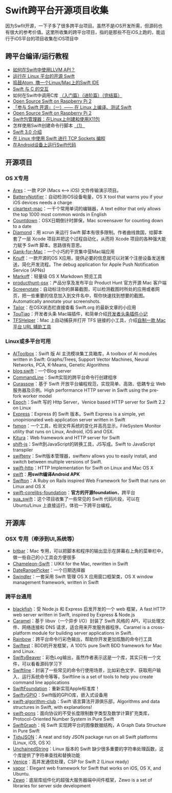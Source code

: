 # Swift跨平台开源项目收集
因为Swfit开源，一下子多了很多跨平台项目。虽然不是iOS开发所需，但源码也有很大的参考价值。这里所收集的跨平台项目，指的是那些不在iOS上跑的，能运行于iOS平台的项目收集在iOS项目中

## 跨平台编译/运行教程
- [如何在Swift中使用LLVM API？][1]
- [运行在 Linux 平台的开源 Swift][2]
- [捣鼓Atom, 撸一个Linux/Mac上的Swift IDE][3]
- [Swift 与 C 的交互][4]
- 如何在Swift中调用C库 [（入门篇）][5][（进阶篇）][6][（完结篇）][7]
- [Open Source Swift on Raspberry Pi 2][8]
- [「参与 Swift 开源」（一）—— 在 Linux 上编译、测试 Swift][9]
- [Open Source Swift on Raspberry Pi 2][10]
- [Swift包管理器：在Linux上创建和使用X11包][11]
- 怎样使用Swift创建命令行脚本 [（1）][12]
- [Swift 3.0 介绍][13]
- [在 Linux 中使用 Swift 进行 TCP Sockets 编程][14]
- [在Android设备上运行Swift代码][15]

## 开源项目
### OS X专用
- [Ares][16]：一款 P2P (Macs \<–\> iOS) 文件传输演示项目。
- [BatteryNotifier][17]：自动检测iOS设备电量，OS X tool that warns you if your iOS devices needs a charge
- [cleartext-mac][18]：一千个常用单词的编辑器，A text editor that only allows the top 1000 most common words in English
- [Countdown][19]：OSX日期倒计时屏保，Mac screensaver for counting down to a date
- [Diamond][20]：用 xcrun 来运行 Swift 脚本有很多限制。作者曲线救国，给脚本套了一层 Xcode 项目并把这个过程自动化，从而将 Xcode 项目的各种强大能力赋予 Swift 脚本。思路很有意思。
- [Gank-for-Mac][21]：一个小巧的干货集中营Mac端应用
- [Knuff][22]：一款开源的OS X应用，提供必要的信息就可以对某个注册设备发送推送，简化开发流程。The debug application for Apple Push Notification Service (APNs)
- [Markoff][23]：轻量级 OS X Markdown 预览工具
- [producthunt-osx][24]：产品分享及发布平台 Product Hunt 官方开源 Mac 客户端
- [Screenotate][25]：自动标注你的屏幕截图，可以检测截图时所处的应用或者网页，把一些重要的信息加入到文件名中，帮你快速找到想要的截图。Automatically annotate your screenshots.
- [Tailor][26]：在OSX状态栏直接查看 Swift.org 的最新文章的小应用
- [TouTiao][27]：开发者头条 Mac端插件，和简单介绍[开发者头条插件小记][28]
- [TFSHelper][29]：Mac 上自动捕获并打开 TFS 链接的小工具，介绍[自制一款 Mac 平台 URL 辅助工具][30]

### Linux或多平台可用
- [AIToolbox][31]：Swift 版 AI 主流模块集工具箱库，A toolbox of AI modules written in Swift: Graphs/Trees, Support Vector Machines, Neural Networks, PCA, K-Means, Genetic Algorithms
- [blog.swift][32]：一个Blog server
- [CommandLine][33]：Swift实现的跨平台命令行创建程序
- [Curassow][34]：基于 Swift 开放平台编程规范，实现简单、高效、低耦专业 Web 服务器及示例。High performance HTTP server in Swift using the pre-fork worker model
- [Epoch][35]：Swift 写的 Http Server，Venice based HTTP server for Swift 2.2 on Linux
- [Express][36]：Express 的 Swift 版本。Swift Express is a simple, yet unopinionated web application server written in Swift
- [fsmon][37]：一个工具，检测文件系统的变化并高亮显示，FileSystem Monitor utility that runs on Linux, Android, iOS and OSX.
- [Kitura][38]：Web framework and HTTP server for Swift
- [shift-js][39]：Swift到JavaScript的转换工具，JS写成。Swift to JavaScript transpiler
- [swiftenv][40]：Swift版本管理器，swiftenv allows you to easily install, and switch between multiple versions of Swift.
- [swift-http][41]：HTTP Implementation for Swift on Linux and Mac OS X
- [swift][42]：**用swift编译Android APK**
- [Swifton][43]：A Ruby on Rails inspired Web Framework for Swift that runs on Linux and OS X
- [swift-corelibs-foundation][44]：**官方的开源foundation**，跨平台
- [sua\_swift][45]：这个项目收集了一些常见的 Swift 代码片段，可以在 Ubuntu/Linux 上直接运行，体验一下跨平台编程。

## 开源库
### OSX 专用（牵涉到UI,系统等）
- [bitbar][46]：Mac 专用，可以把脚本和程序的输出显示在屏幕右上角的菜单栏中，做一些自己的小工具会方便很多
 - [Chameleon-Swift][47]：UIKit for the Mac, rewritten in Swift
- [DateRangePicker][48]：一个日期选择器
- [Swindler][49]：一套采用 Swift 管理 OS X 应用窗口框架类，OS X window management framework, written in Swift

### 跨平台通用
- [blackfish][50]：受 Node.js 和 Express 启发开发的一个 web 框架，A fast HTTP web server written in Swift, inspired by Express & Node.js
- [Caramel][51]：基于 libuv（一个异步 I/O）封装了 Swift 风格的 API，可以处理文件、网络连接和 DNS 请求，适合用来开发服务器程序。Caramel is a cross-platform module for building server applications in Swift.
- [Rainbow][52]：跨平台命令行彩色输出，帮助你开发更加炫酷的命令行工具
- [Swiftest][53]：BDD的开发框架，A 100% pure Swift BDD framework for Mac and Linux.
- [SwiftyBeaver][54]：彩色Log输出，虽然作者表示这是一个库，其实只有一个文件，可以看看源码学习下
- [Swiftline][55]：封装了一些常见的命令行使用场景，比如彩色文字、获取用户输入、运行系统命令等等，Swiftline is a set of tools to help you create command line applications
- [SwiftFoundation][56]：重新实现Apple标准库！
- [SwiftyGPIO][57]：Swift版的GPIO库，嵌入式设备用
- [swift-algorithm-club][58]：Swift 语言算法开源俱乐部，Algorithms and data structures in Swift, with explanations!
- [swift-pons][59]：面向协议的不受长度限制数字类型及数学计算扩充类库，Protocol-Oriented Number System in Pure Swift
- [SwiftGraph][60]：纯 Swift 实现跨平台的图像数据结构，A Graph Data Structure in Pure Swift
- [TidyJSON][61]：A neat and tidy JSON package run on all Swift platforms (Linux, iOS, OS X)
- [UnchainedString][62]：Linux 版本的 Swift 缺少很多重要的字符串处理函数，这个库提供了字符串查找和替换功能
- [Venice][63]：高并发通信处理，CSP for Swift 2 (Linux ready)
- [vapor][64]：Elegant web framework for Swift that works on iOS, OS X, and Ubuntu.
- [Zewo][65]：底层库组件化的超强大服务器端中间件框架，Zewo is a set of libraries for server side development

[1]:	http://www.csdn.net/article/2015-12-07/2826407-Swift
[2]:	http://swiftcafe.io/2015/12/11/swift-linux/ "运行在 Linux 平台的开源 Swift"
[3]:	http://ios.dog/simple-swift-ide-on-atom/ "[翻译]捣鼓Atom, 撸一个Linux/Mac上的Swift IDE"
[4]:	https://realm.io/cn/news/pragma-chris-eidhof-swift-c/ "Swift 与 C 的交互"
[5]:	http://hearrain.com/2015/12/850 "如何在Swift中调用C库（入门篇）"
[6]:	http://hearrain.com/2016/01/853 "如何在Swift中调用C库（进阶篇）"
[7]:	http://hearrain.com/2016/01/855 "如何在Swift中调用C库（完结篇）"
[8]:	http://dev.iachieved.it/iachievedit/open-source-swift-on-raspberry-pi-2/ "Open Source Swift on Raspberry Pi 2"
[9]:	https://autolayout.club/2016/01/01/%E3%80%8C%E5%8F%82%E4%B8%8E-Swift-%E5%BC%80%E6%BA%90%E3%80%8D%EF%BC%88%E4%B8%80%EF%BC%89%E2%80%94%E2%80%94-%E5%9C%A8-Linux-%E4%B8%8A%E7%BC%96%E8%AF%91%E3%80%81%E6%B5%8B%E8%AF%95-Swift/ "「参与 Swift 开源」（一）—— 在 Linux 上编译、测试 Swift"
[10]:	http://dev.iachieved.it/iachievedit/open-source-swift-on-raspberry-pi-2/ "Open Source Swift on Raspberry Pi 2"
[11]:	http://swift.gg/2016/01/13/swift-ubuntu-x11-window-app/ "Swift包管理器：在Linux上创建和使用X11包"
[12]:	http://www.cocoachina.com/swift/20160121/14966.html
[13]:	http://swift.gg/2016/02/25/introducing-swift-3-0/ "Swift 3.0 介绍"
[14]:	http://swift.gg/2016/03/01/tcp-sockets-with-swift-on-linux/ "在 Linux 中使用 Swift 进行 TCP Sockets 编程"
[15]:	https://segmentfault.com/a/1190000004961116 "在Android设备上运行Swift代码"
[16]:	https://github.com/indragiek/Ares "Ares"
[17]:	https://github.com/Kalvin126/BatteryNotifier
[18]:	https://github.com/mortenjust/cleartext-mac "cleartext-mac"
[19]:	https://github.com/soffes/Countdown "Countdown"
[20]:	https://github.com/johnno1962/Diamond "Diamond"
[21]:	https://github.com/hujiaweibujidao/Gank-for-Mac "Gank-for-Mac"
[22]:	https://github.com/KnuffApp/Knuff "Knuff"
[23]:	https://github.com/thoughtbot/Markoff "Markoff"
[24]:	https://github.com/producthunt/producthunt-osx "producthunt-osx"
[25]:	https://github.com/osnr/Screenotate "Screenotate"
[26]:	https://github.com/kimar/Tailor "Tailor"
[27]:	https://github.com/judi0713/TouTiao "TouTiao"
[28]:	http://walkginkgo.com/ios/2016/05/04/Toutiao.html
[29]:	https://github.com/yulingtianxia/TFSHelper "TFSHelper"
[30]:	http://yulingtianxia.com/blog/2016/02/27/TFSHelper/ "自制一款 Mac 平台 URL 辅助工具"
[31]:	https://github.com/KevinCoble/AIToolbox "AIToolbox"
[32]:	https://github.com/lexrus/blog.swift "blog.swift"
[33]:	https://github.com/jatoben/CommandLine "CommandLine"
[34]:	https://github.com/kylef/Curassow "Curassow"
[35]:	https://github.com/Zewo/Epoch "Epoch"
[36]:	https://github.com/crossroadlabs/Express "Express"
[37]:	https://github.com/nowsecure/fsmon "fsmon"
[38]:	https://github.com/IBM-Swift/Kitura "Kitura"
[39]:	https://github.com/shift-js/shift-js "shift-js"
[40]:	https://github.com/kylef/swiftenv "swiftenv"
[41]:	https://github.com/huytd/swift-http "swift-http"
[42]:	https://github.com/SwiftAndroid/swift "swift"
[43]:	https://github.com/necolt/Swifton "Swifton"
[44]:	https://github.com/apple/swift-corelibs-foundation "swift-corelibs-foundation"
[45]:	https://github.com/jpedrosa/sua_swift "sua_swift"
[46]:	https://github.com/matryer/bitbar "bitbar"
[47]:	https://github.com/unifiedh/Chameleon-Swift "Chameleon-Swift"
[48]:	https://github.com/MrMage/DateRangePicker "DateRangePicker"
[49]:	https://github.com/tmandry/Swindler "Swindler"
[50]:	https://github.com/elliottminns/blackfish "blackfish"
[51]:	https://github.com/CaramelForSwift/Caramel "Caramel"
[52]:	https://github.com/onevcat/Rainbow "Rainbow"
[53]:	https://github.com/bppr/Swiftest "Swiftest"
[54]:	https://github.com/skreutzberger/SwiftyBeaver "SwiftyBeaver"
[55]:	https://github.com/Swiftline/Swiftline "Swiftline"
[56]:	https://github.com/PureSwift/SwiftFoundation "SwiftFoundation"
[57]:	https://github.com/uraimo/SwiftyGPIO "SwiftyGPIO"
[58]:	https://github.com/hollance/swift-algorithm-club "swift-algorithm-club"
[59]:	https://github.com/dankogai/swift-pons "swift-pons"
[60]:	https://github.com/davecom/SwiftGraph "SwiftGraph"
[61]:	https://github.com/benloong/TidyJSON "TidyJSON"
[62]:	https://github.com/dunkelstern/UnchainedString "UnchainedString"
[63]:	https://github.com/Zewo/Venice "Venice"
[64]:	https://github.com/tannernelson/vapor "vapor"
[65]:	https://github.com/Zewo/Zewo "Zewo"